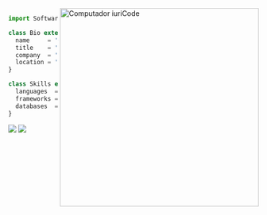<img src="https://raw.githubusercontent.com/MicaelliMedeiros/micaellimedeiros/master/image/computer-illustration.png" min-width="400px" max-width="400px" width="400px" align="right" alt="Computador iuriCode">

```js
import SoftwareEngineer from 'nevesgmd';

class Bio extends SoftwareEngineer {
  name     = 'Gabriel Neves';
  title    = 'Back-end Developer';
  company  = 'Stone Co.';
  location = 'Florianópolis, SC - Brazil';
}

class Skills extends SoftwareEngineer {
  languages  = ['Python', 'C#', 'Javascript'];
  frameworks = ['Flask', 'FastAPI', 'ASP.NET WEB API', 'React'];
  databases  = ['MongoDB', 'PostgreSQL', 'SQL Server'];
}
```

<p align="left">
  <a href="https://mail.google.com/mail/?view=cm&fs=1&to=gmedeirosneves@gmail.com" alt="Gmail">
  <img src="https://img.shields.io/badge/-Gmail-FF0000?style=flat-square&labelColor=FF0000&logo=gmail&logoColor=white" /></a>

  <a href="https://www.linkedin.com/in/gabriel-medeiros-das-neves/" alt="Linkedin">
  <img src="https://img.shields.io/badge/-Linkedin-0e76a8?style=flat-square&logo=Linkedin&logoColor=white" /></a>
</p>  
